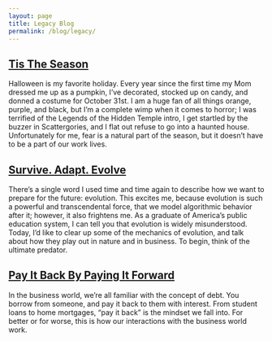 ```yaml
---
layout: page
title: Legacy Blog
permalink: /blog/legacy/
---
```


## [Tis The Season](/blog/legacy/tis-the-season)
Halloween is my favorite holiday.
Every year since the first time my Mom dressed me up as a pumpkin, I’ve decorated, stocked up on candy, and donned a costume for October 31st.
I am a huge fan of all things orange, purple, and black, but I’m a complete wimp when it comes to horror;
I was terrified of the Legends of the Hidden Temple intro, I get startled by the buzzer in Scattergories, and I flat out refuse to go into a haunted house.
Unfortunately for me, fear is a natural part of the season, but it doesn’t have to be a part of our work lives.

## [Survive. Adapt. Evolve](/blog/legacy/survive-adapt-evolve)
There’s a single word I used time and time again to describe how we want to prepare for the future: evolution.
This excites me, because evolution is such a powerful and transcendental force, that we model algorithmic behavior after it; however, it also frightens me.
As a graduate of America’s public education system, I can tell you that evolution is widely misunderstood.
Today, I’d like to clear up some of the mechanics of evolution, and talk about how they play out in nature and in business.
To begin, think of the ultimate predator.

## [Pay It Back By Paying It Forward](/blog/legacy/payback)
In the business world, we’re all familiar with the concept of debt.
You borrow from someone, and pay it back to them with interest.
From student loans to home mortgages, “pay it back” is the mindset we fall into.
For better or for worse, this is how our interactions with the business world work.
